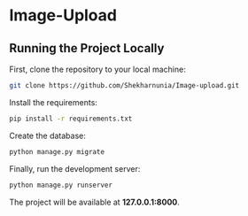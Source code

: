 # Image-Upload

## Running the Project Locally

First, clone the repository to your local machine:

```bash
git clone https://github.com/Shekharnunia/Image-upload.git
```

Install the requirements:

```bash
pip install -r requirements.txt
```

Create the database:

```bash
python manage.py migrate
```

Finally, run the development server:

```bash
python manage.py runserver
```

The project will be available at **127.0.0.1:8000**.

